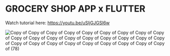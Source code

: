 # GROCERY SHOP APP x FLUTTER

Watch tutorial here: https://youtu.be/uSljGJGSl6w

![Copy of Copy of Copy of Copy of Copy of Copy of Copy of Copy of Copy of Copy of Copy of Copy of Copy of Copy of Copy of Copy of Copy of Copy of Copy of Copy of Copy of Copy of Copy of Copy of Copy of Copy of Copy of  (78)](https://user-images.githubusercontent.com/29016489/202660948-b62c47ef-4f73-4b8c-8e0d-09c0fc297e3a.png)
